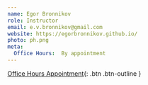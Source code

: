 ```yaml
---
name: Egor Bronnikov
role: Instructor
email: e.v.bronnikov@gmail.com
website: https://egorbronnikov.github.io/
photo: ph.png
meta:
  Office Hours:  By appointment
---
```


[Office Hours Appointment](https://calendly.com/egor-bronnikov/office-hours-for-the-eusp-reading-group-2023){: .btn .btn-outline }
